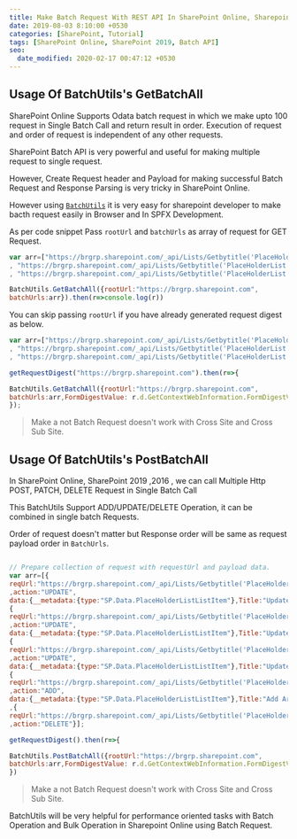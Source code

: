 ```yaml
---
title: Make Batch Request With REST API In SharePoint Online, Sharepoint 2019, 2016
date: 2019-08-03 8:10:00 +0530
categories: [SharePoint, Tutorial]
tags: [SharePoint Online, SharePoint 2019, Batch API]
seo:
  date_modified: 2020-02-17 00:47:12 +0530
---
```


## Usage Of BatchUtils's GetBatchAll

SharePoint Online Supports Odata batch request in which we make upto 100 request in Single Batch Call and return result in order. Execution of request and order of request is independent of any other requests.

SharePoint Batch API is very powerful and useful for making multiple request to single request.

However, Create Request header and Payload for making successful Batch Request and Response Parsing is very tricky in SharePoint Online.

However using [`BatchUtils`](https://github.com/anomepani/sp-rest-util/blob/master/BatchUtils.ts) it is very easy for sharepoint developer to make bacth request easily in Browser and In SPFX Development.

As per code snippet Pass `rootUrl` and  `batchUrls` as array of request for GET Request.

```js
var arr=["https://brgrp.sharepoint.com/_api/Lists/Getbytitle('PlaceHolderList')/items(212)"
, "https://brgrp.sharepoint.com/_api/Lists/Getbytitle('PlaceHolderList')/items(213)"
, "https://brgrp.sharepoint.com/_api/Lists/Getbytitle('PlaceHolderList')/items(214)"];

BatchUtils.GetBatchAll({rootUrl:"https://brgrp.sharepoint.com",
batchUrls:arr}).then(r=>console.log(r))

```

You can skip passing `rootUrl` if you have already generated request digest as below.

```js
var arr=["https://brgrp.sharepoint.com/_api/Lists/Getbytitle('PlaceHolderList')/items(212)"
, "https://brgrp.sharepoint.com/_api/Lists/Getbytitle('PlaceHolderList')/items(213)"
, "https://brgrp.sharepoint.com/_api/Lists/Getbytitle('PlaceHolderList')/items(214)"];

getRequestDigest("https://brgrp.sharepoint.com").then(r=>{

BatchUtils.GetBatchAll({rootUrl:"https://brgrp.sharepoint.com",
batchUrls:arr,FormDigestValue: r.d.GetContextWebInformation.FormDigestValue}).then(r=>console.log(r))
});

```
> Make a not Batch Request doesn't work with Cross Site and Cross Sub Site.

## Usage Of BatchUtils's PostBatchAll

In SharePoint Online, SharePoint 2019 ,2016 , we can call Multiple Http POST, PATCH, DELETE Request in Single Batch Call

This BatchUtils Support ADD/UPDATE/DELETE Operation, it can be combined in single batch Requests.

Order of request doesn't matter but Response order will be same as request payload order in `BatchUrls`.


```js

// Prepare collection of request with requestUrl and payload data.
var arr=[{
reqUrl:"https://brgrp.sharepoint.com/_api/Lists/Getbytitle('PlaceHolderList')/items(212)"
,action:"UPDATE",
data:{__metadata:{type:"SP.Data.PlaceHolderListListItem"},Title:"Update Article_1"}},
{
reqUrl:"https://brgrp.sharepoint.com/_api/Lists/Getbytitle('PlaceHolderList')/items(213)"
,action:"UPDATE",
data:{__metadata:{type:"SP.Data.PlaceHolderListListItem"},Title:"Update Article_2"}},
{
reqUrl:"https://brgrp.sharepoint.com/_api/Lists/Getbytitle('PlaceHolderList')/items(214)"
,action:"UPDATE",
data:{__metadata:{type:"SP.Data.PlaceHolderListListItem"},Title:"Update Article_3"}},
{
reqUrl:"https://brgrp.sharepoint.com/_api/Lists/Getbytitle('PlaceHolderList')/items"
,action:"ADD",
data:{__metadata:{type:"SP.Data.PlaceHolderListListItem"},Title:"Add Article_1"}}
,{
reqUrl:"https://brgrp.sharepoint.com/_api/Lists/Getbytitle('PlaceHolderList')/items(215)"
,action:"DELETE"}];

getRequestDigest().then(r=>{

BatchUtils.PostBatchAll({rootUrl:"https://brgrp.sharepoint.com",
batchUrls:arr,FormDigestValue: r.d.GetContextWebInformation.FormDigestValue}).then(r=>console.log(r))
})

```

> Make a not Batch Request doesn't work with Cross Site and Cross Sub Site.

BatchUtils will be very helpful for performance oriented tasks with Batch Operation and Bulk Operation in Sharepoint Online using Batch Request.